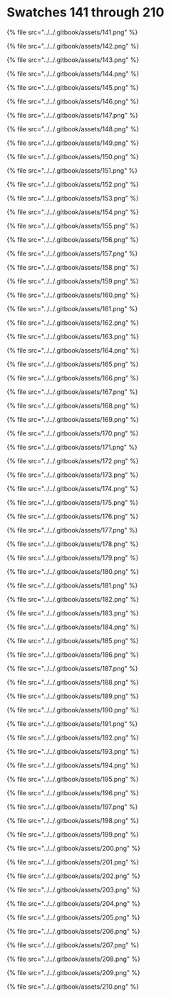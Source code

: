 # Swatches 141 through 210

{% file src="../../.gitbook/assets/141.png" %}

{% file src="../../.gitbook/assets/142.png" %}

{% file src="../../.gitbook/assets/143.png" %}

{% file src="../../.gitbook/assets/144.png" %}

{% file src="../../.gitbook/assets/145.png" %}

{% file src="../../.gitbook/assets/146.png" %}

{% file src="../../.gitbook/assets/147.png" %}

{% file src="../../.gitbook/assets/148.png" %}

{% file src="../../.gitbook/assets/149.png" %}

{% file src="../../.gitbook/assets/150.png" %}

{% file src="../../.gitbook/assets/151.png" %}

{% file src="../../.gitbook/assets/152.png" %}

{% file src="../../.gitbook/assets/153.png" %}

{% file src="../../.gitbook/assets/154.png" %}

{% file src="../../.gitbook/assets/155.png" %}

{% file src="../../.gitbook/assets/156.png" %}

{% file src="../../.gitbook/assets/157.png" %}

{% file src="../../.gitbook/assets/158.png" %}

{% file src="../../.gitbook/assets/159.png" %}

{% file src="../../.gitbook/assets/160.png" %}

{% file src="../../.gitbook/assets/161.png" %}

{% file src="../../.gitbook/assets/162.png" %}

{% file src="../../.gitbook/assets/163.png" %}

{% file src="../../.gitbook/assets/164.png" %}

{% file src="../../.gitbook/assets/165.png" %}

{% file src="../../.gitbook/assets/166.png" %}

{% file src="../../.gitbook/assets/167.png" %}

{% file src="../../.gitbook/assets/168.png" %}

{% file src="../../.gitbook/assets/169.png" %}

{% file src="../../.gitbook/assets/170.png" %}

{% file src="../../.gitbook/assets/171.png" %}

{% file src="../../.gitbook/assets/172.png" %}

{% file src="../../.gitbook/assets/173.png" %}

{% file src="../../.gitbook/assets/174.png" %}

{% file src="../../.gitbook/assets/175.png" %}

{% file src="../../.gitbook/assets/176.png" %}

{% file src="../../.gitbook/assets/177.png" %}

{% file src="../../.gitbook/assets/178.png" %}

{% file src="../../.gitbook/assets/179.png" %}

{% file src="../../.gitbook/assets/180.png" %}

{% file src="../../.gitbook/assets/181.png" %}

{% file src="../../.gitbook/assets/182.png" %}

{% file src="../../.gitbook/assets/183.png" %}

{% file src="../../.gitbook/assets/184.png" %}

{% file src="../../.gitbook/assets/185.png" %}

{% file src="../../.gitbook/assets/186.png" %}

{% file src="../../.gitbook/assets/187.png" %}

{% file src="../../.gitbook/assets/188.png" %}

{% file src="../../.gitbook/assets/189.png" %}

{% file src="../../.gitbook/assets/190.png" %}

{% file src="../../.gitbook/assets/191.png" %}

{% file src="../../.gitbook/assets/192.png" %}

{% file src="../../.gitbook/assets/193.png" %}

{% file src="../../.gitbook/assets/194.png" %}

{% file src="../../.gitbook/assets/195.png" %}

{% file src="../../.gitbook/assets/196.png" %}

{% file src="../../.gitbook/assets/197.png" %}

{% file src="../../.gitbook/assets/198.png" %}

{% file src="../../.gitbook/assets/199.png" %}

{% file src="../../.gitbook/assets/200.png" %}

{% file src="../../.gitbook/assets/201.png" %}

{% file src="../../.gitbook/assets/202.png" %}

{% file src="../../.gitbook/assets/203.png" %}

{% file src="../../.gitbook/assets/204.png" %}

{% file src="../../.gitbook/assets/205.png" %}

{% file src="../../.gitbook/assets/206.png" %}

{% file src="../../.gitbook/assets/207.png" %}

{% file src="../../.gitbook/assets/208.png" %}

{% file src="../../.gitbook/assets/209.png" %}

{% file src="../../.gitbook/assets/210.png" %}
